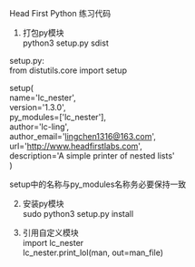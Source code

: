 Head First Python 练习代码  
1. 打包py模块  
python3 setup.py sdist  

setup.py:  
from distutils.core import setup  

setup(  
    name='lc_nester',  
    version='1.3.0',  
    py_modules=['lc_nester'],  
    author='lc-ling',  
    author_email='lingchen1316@163.com',  
    url='http://www.headfirstlabs.com',  
    description='A simple printer of nested lists'  
)  

setup中的名称与py_modules名称务必要保持一致  

2. 安装py模块  
sudo python3 setup.py install  

3. 引用自定义模块  
import lc_nester  
lc_nester.print_lol(man, out=man_file)  
